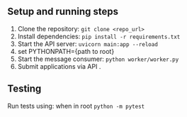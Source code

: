 ## Setup and running steps
1. Clone the repository: `git clone <repo_url>`
2. Install dependencies: `pip install -r requirements.txt`
3. Start the API server: `uvicorn main:app --reload`
4. set PYTHONPATH={path to root}
5. Start the message consumer: `python worker/worker.py`
6. Submit applications via API .

## Testing
Run tests using: when in root `python -m pytest`